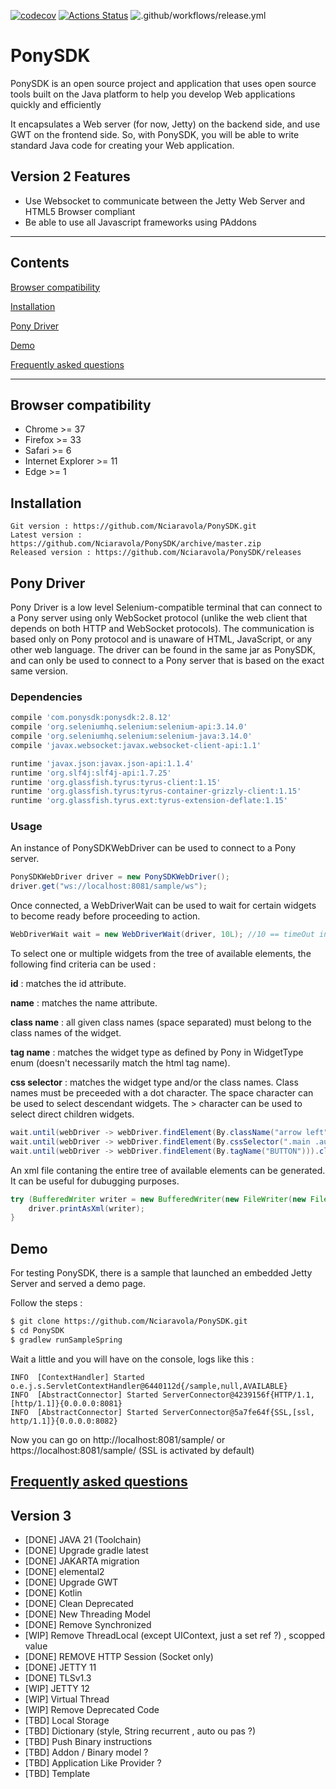 [![codecov](https://codecov.io/gh/Nciaravola/PonySDK/branch/master/graph/badge.svg)](https://codecov.io/gh/Nciaravola/PonySDK)
[![Actions Status](https://github.com/Nciaravola/PonySDK/workflows/CI/badge.svg)](https://github.com/Nciaravola/PonySDK/actions)
![.github/workflows/release.yml](https://github.com/Nciaravola/PonySDK/workflows/.github/workflows/release.yml/badge.svg?branch=master)

# PonySDK

PonySDK is an open source project and application that uses open source tools built on the Java platform to help you
develop Web applications quickly and efficiently

It encapsulates a Web server (for now, Jetty) on the backend side, and use GWT on the frontend side.
So, with PonySDK, you will be able to write standard Java code for creating your Web application.

## Version 2 Features

- Use Websocket to communicate between the Jetty Web Server and HTML5 Browser compliant
- Be able to use all Javascript frameworks using PAddons

----

## Contents

[Browser compatibility](#browser-compatibility)

[Installation](#installation)

[Pony Driver](#pony-driver)

[Demo](#demo)

[Frequently asked questions](#frequently-asked-questions)

----

## Browser compatibility

- Chrome >= 37
- Firefox >= 33
- Safari >= 6
- Internet Explorer >= 11
- Edge >= 1

## Installation

```
Git version : https://github.com/Nciaravola/PonySDK.git
Latest version : https://github.com/Nciaravola/PonySDK/archive/master.zip
Released version : https://github.com/Nciaravola/PonySDK/releases
```

## Pony Driver

Pony Driver is a low level Selenium-compatible terminal that can connect to a Pony server using only WebSocket
protocol (unlike the web client that depends on both HTTP and WebSocket protocols).
The communication is based only on Pony protocol and is unaware of HTML, JavaScript, or any other web language.
The driver can be found in the same jar as PonySDK, and can only be used to connect to a Pony server that is based on
the exact same version.

### Dependencies

```gradle
compile 'com.ponysdk:ponysdk:2.8.12'
compile 'org.seleniumhq.selenium:selenium-api:3.14.0'
compile 'org.seleniumhq.selenium:selenium-java:3.14.0'
compile 'javax.websocket:javax.websocket-client-api:1.1'

runtime 'javax.json:javax.json-api:1.1.4'
runtime 'org.slf4j:slf4j-api:1.7.25'
runtime 'org.glassfish.tyrus:tyrus-client:1.15'
runtime 'org.glassfish.tyrus:tyrus-container-grizzly-client:1.15'
runtime 'org.glassfish.tyrus.ext:tyrus-extension-deflate:1.15'
```

### Usage

An instance of PonySDKWebDriver can be used to connect to a Pony server.

```java
PonySDKWebDriver driver = new PonySDKWebDriver();
driver.get("ws://localhost:8081/sample/ws");
```

Once connected, a WebDriverWait can be used to wait for certain widgets to become ready before proceeding to action.

```java
WebDriverWait wait = new WebDriverWait(driver, 10L); //10 == timeOut in seconds
```

To select one or multiple widgets from the tree of available elements, the following find criteria can be used :

**id** : matches the id attribute.

**name** : matches the name attribute.

**class name** : all given class names (space separated) must belong to the class names of the widget.

**tag name** : matches the widget type as defined by Pony in WidgetType enum (doesn't necessarily match the html tag
name).

**css selector** : matches the widget type and/or the class names. Class names must be preceeded with a dot character.
The space character can be used to select descendant widgets. The > character can be used to select direct children
widgets.

```java
wait.until(webDriver -> webDriver.findElement(By.className("arrow left")));
wait.until(webDriver -> webDriver.findElement(By.cssSelector(".main .auth>TEXTBOX.login"))).sendKeys("admin");
wait.until(webDriver -> webDriver.findElement(By.tagName("BUTTON"))).click();
```

An xml file contaning the entire tree of available elements can be generated. It can be useful for dubugging purposes.

```java
try (BufferedWriter writer = new BufferedWriter(new FileWriter(new File("pony_tree.xml")) {
	driver.printAsXml(writer);
}
```

## Demo

For testing PonySDK, there is a sample that launched an embedded Jetty Server and served a demo page.

Follow the steps :

```sh
$ git clone https://github.com/Nciaravola/PonySDK.git
$ cd PonySDK
$ gradlew runSampleSpring
```

Wait a little and you will have on the console, logs like this :

```
INFO  [ContextHandler] Started o.e.j.s.ServletContextHandler@6440112d{/sample,null,AVAILABLE}
INFO  [AbstractConnector] Started ServerConnector@4239156f{HTTP/1.1,[http/1.1]}{0.0.0.0:8081}
INFO  [AbstractConnector] Started ServerConnector@5a7fe64f{SSL,[ssl, http/1.1]}{0.0.0.0:8082}
```

Now you can go on http://localhost:8081/sample/ or https://localhost:8081/sample/ (SSL is activated by default)

## [Frequently asked questions](https://github.com/Nciaravola/PonySDK/wiki)


## Version 3

- [DONE] JAVA 21 (Toolchain)
- [DONE] Upgrade gradle latest
- [DONE] JAKARTA migration
- [DONE] elemental2
- [DONE] Upgrade GWT
- [DONE] Kotlin
- [DONE] Clean Deprecated
- [DONE] New Threading Model
- [DONE] Remove Synchronized
- [WIP] Remove ThreadLocal (except UIContext, just a set ref ?) , scopped value
- [DONE] REMOVE HTTP Session (Socket only)
- [DONE] JETTY 11
- [DONE] TLSv1.3
- [WIP] JETTY 12
- [WIP] Virtual Thread
- [WIP] Remove Deprecated Code
- [TBD] Local Storage
- [TBD] Dictionary (style, String recurrent , auto ou pas ?)
- [TBD] Push Binary instructions
- [TBD] Addon / Binary model ?
- [TBD] Application Like Provider ?
- [TBD] Template

